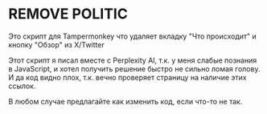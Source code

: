 # REMOVE POLITIC
Это скрипт для Tampermonkey что удаляет вкладку "Что происходит" и кнопку "Обзор" из X/Twitter

Этот скрипт я писал вместе с Perplexity AI, т.к. у меня слабые познания в JavaScript, и хотел получить решение быстро не сильно ломая голову. 
И да код видно плох, т.к. вечно проверяет страницу на наличие этих ссылок. 

В любом случае предлагайте как изменить код, если что-то не так.

